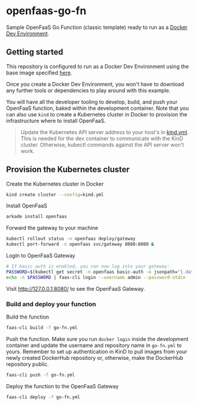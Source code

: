 
# openfaas-go-fn

Sample OpenFaaS Go Function (classic template) ready to run as a [Docker Dev Environment](https://docs.docker.com/desktop/dev-environments/).

## Getting started

This repository is configured to run as a Docker Dev Environment using the base image specified [here](https://github.com/felipecruz91/openfaas-go-fn/blob/main/.docker/config.json#L2).

Once you create a Docker Dev Environment, you won't have to download any further tools or dependencies to play around with this example.

You will have all the developer tooling to develop, build, and push your OpenFaaS function, baked within the development container.
Note that you can also use `kind` to create a Kubernetes cluster in Docker to provision the infrastructure where to install OpenFaaS.
> Update the Kubernetes API server address to your host's in [kind.yml](kind.yml#L6). 
This is needed for the dev container to communicate with the KinD cluster. Otherwise, kubectl commands against the API server won't work.

## Provision the Kubernetes cluster

Create the Kubernetes cluster in Docker

```bash
kind create cluster --config=kind.yml
```

Install OpenFaaS

```bash
arkade install openfaas
```

Forward the gateway to your machine
```bash
kubectl rollout status -n openfaas deploy/gateway
kubectl port-forward -n openfaas svc/gateway 8080:8080 &
```

Login to OpenFaaS Gateway
```bash
# If basic auth is enabled, you can now log into your gateway:
PASSWORD=$(kubectl get secret -n openfaas basic-auth -o jsonpath="{.data.basic-auth-password}" | base64 --decode; echo)
echo -n $PASSWORD | faas-cli login --username admin --password-stdin
```

Visit http://127.0.0.1:8080/ to see the OpenFaaS Gateway.

### Build and deploy your function

Build the function

```bash
faas-cli build -f go-fn.yml
```

Push the function. Make sure you run `docker login` inside the development container and update the username and repository name in `go-fn.yml` to yours.
Remember to set up authentication in KinD to pull images from your newly created DockerHub repository or, otherwise, make the DockerHub repository public.

```bash
faas-cli push -f go-fn.yml
```

Deploy the function to the OpenFaaS Gateway

```bash
faas-cli deploy -f go-fn.yml
```
